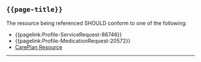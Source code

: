 ## <code>{{page-title}}</code>
	
The resource being referenced SHOULD conform to one of the following:
- {{pagelink:Profile-ServiceRequest-88746}}
- {{pagelink:Profile-MedicationRequest-20572}}
- <a href="https://hl7.org/fhir/R4/CarePlan.html">CarePlan Resource</a>

---
